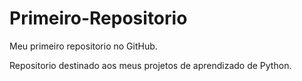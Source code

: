 # Primeiro-Repositorio
 Meu primeiro repositorio no GitHub.

 Repositorio destinado aos meus projetos de aprendizado de Python.

